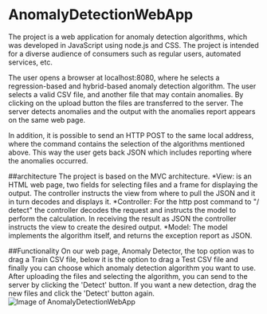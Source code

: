 # AnomalyDetectionWebApp

The project is a web application for anomaly detection algorithms, which was developed in JavaScript using node.js and CSS.
The project is intended for a diverse audience of consumers such as regular users, automated services, etc.

The user opens a browser at localhost:8080, where he selects a regression-based and hybrid-based anomaly detection algorithm.
The user selects a valid CSV file, and another file that may contain anomalies.
By clicking on the upload button the files are transferred to the server.
The server detects anomalies and the output with the anomalies report appears on the same web page.

In addition, it is possible to send an HTTP POST to the same local address, where the command contains the selection of the algorithms mentioned above.
This way the user gets back JSON which includes reporting where the anomalies occurred.

##architecture
The project is based on the MVC architecture.
*View: is an HTML web page, two fields for selecting files and a frame for displaying the output.
The controller instructs the view from where to pull the JSON and it in turn decodes and displays it.
*Controller: For the http post command to "/ detect" the controller decodes the request and instructs the model to perform the calculation.
In receiving the result as JSON the controller instructs the view to create the desired output.
*Model: The model implements the algorithm itself, and returns the exception report as JSON.

##Functionality
On our web page, Anomaly Detector, the top option was to drag a Train CSV file, 
below it is the option to drag a Test CSV file and finally you can choose which anomaly detection algorithm you want to use.
After uploading the files and selecting the algorithm, you can send to the server by clicking the 'Detect' button.
If you want a new detection, drag the new files and click the 'Detect' button again.
![Image of AnomalyDetectionWebApp](https://octodex.github.com/images/AnomalyDetectionWebApp.png)
